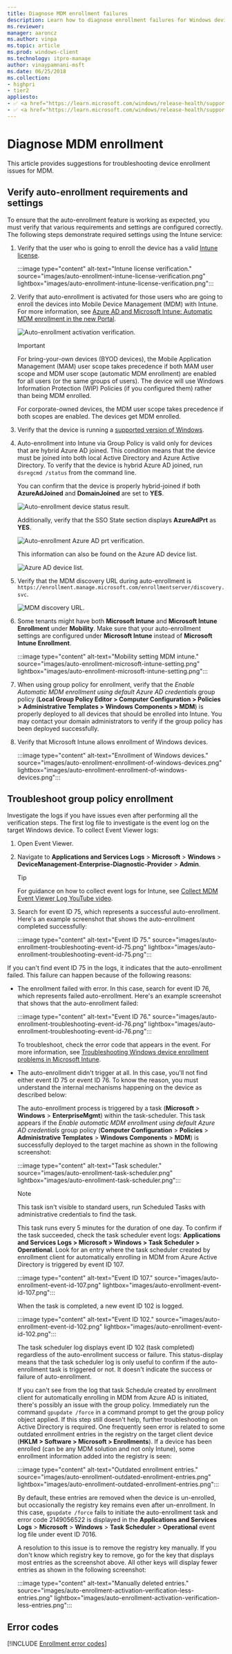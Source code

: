 ```yaml
---
title: Diagnose MDM enrollment failures
description: Learn how to diagnose enrollment failures for Windows devices
ms.reviewer:
manager: aaroncz
ms.author: vinpa
ms.topic: article
ms.prod: windows-client
ms.technology: itpro-manage
author: vinaypamnani-msft
ms.date: 06/25/2018
ms.collection:
- highpri
- tier2
appliesto:
- ✅ <a href="https://learn.microsoft.com/windows/release-health/supported-versions-windows-client" target="_blank">Windows 11</a>
- ✅ <a href="https://learn.microsoft.com/windows/release-health/supported-versions-windows-client" target="_blank">Windows 10</a>
---
```


# Diagnose MDM enrollment

This article provides suggestions for troubleshooting device enrollment issues for MDM.

## Verify auto-enrollment requirements and settings

To ensure that the auto-enrollment feature is working as expected, you must verify that various requirements and settings are configured correctly. The following steps demonstrate required settings using the Intune service:

1. Verify that the user who is going to enroll the device has a valid [Intune license](/mem/intune/fundamentals/licenses).

   :::image type="content" alt-text="Intune license verification." source="images/auto-enrollment-intune-license-verification.png" lightbox="images/auto-enrollment-intune-license-verification.png":::

1. Verify that auto-enrollment is activated for those users who are going to enroll the devices into Mobile Device Management (MDM) with Intune. For more information, see [Azure AD and Microsoft Intune: Automatic MDM enrollment in the new Portal](./azure-ad-and-microsoft-intune-automatic-mdm-enrollment-in-the-new-portal.md).

    ![Auto-enrollment activation verification.](images/auto-enrollment-activation-verification.png)

    > [!IMPORTANT]
    > For bring-your-own devices (BYOD devices), the Mobile Application Management (MAM) user scope takes precedence if both MAM user scope and MDM user scope (automatic MDM enrollment) are enabled for all users (or the same groups of users). The device will use Windows Information Protection (WIP) Policies (if you configured them) rather than being MDM enrolled.
    >
    > For corporate-owned devices, the MDM user scope takes precedence if both scopes are enabled. The devices get MDM enrolled.

1. Verify that the device is running a [supported version of Windows](/windows/release-health/supported-versions-windows-client).

1. Auto-enrollment into Intune via Group Policy is valid only for devices that are hybrid Azure AD joined. This condition means that the device must be joined into both local Active Directory and Azure Active Directory. To verify that the device is hybrid Azure AD joined, run `dsregcmd /status` from the command line.

    You can confirm that the device is properly hybrid-joined if both **AzureAdJoined** and **DomainJoined** are set to **YES**.

    ![Auto-enrollment device status result.](images/auto-enrollment-device-status-result.png)

    Additionally, verify that the SSO State section displays **AzureAdPrt** as **YES**.

    ![Auto-enrollment Azure AD prt verification.](images/auto-enrollment-azureadprt-verification.png)

    This information can also be found on the Azure AD device list.

    ![Azure AD device list.](images/azure-ad-device-list.png)

1. Verify that the MDM discovery URL during auto-enrollment is `https://enrollment.manage.microsoft.com/enrollmentserver/discovery.svc`.

    ![MDM discovery URL.](images/auto-enrollment-mdm-discovery-url.png)

1. Some tenants might have both **Microsoft Intune** and **Microsoft Intune Enrollment** under **Mobility**. Make sure that your auto-enrollment settings are configured under **Microsoft Intune** instead of **Microsoft Intune Enrollment**.

   :::image type="content" alt-text="Mobility setting MDM intune." source="images/auto-enrollment-microsoft-intune-setting.png" lightbox="images/auto-enrollment-microsoft-intune-setting.png":::

1. When using group policy for enrollment, verify that the *Enable Automatic MDM enrollment using default Azure AD credentials* group policy (**Local Group Policy Editor > Computer Configuration > Policies > Administrative Templates > Windows Components > MDM**) is properly deployed to all devices that should be enrolled into Intune. You may contact your domain administrators to verify if the group policy has been deployed successfully.

1. Verify that Microsoft Intune allows enrollment of Windows devices.

   :::image type="content" alt-text="Enrollment of Windows devices." source="images/auto-enrollment-enrollment-of-windows-devices.png" lightbox="images/auto-enrollment-enrollment-of-windows-devices.png":::

## Troubleshoot group policy enrollment

Investigate the logs if you have issues even after performing all the verification steps. The first log file to investigate is the event log on the target Windows device. To collect Event Viewer logs:

1. Open Event Viewer.

1. Navigate to **Applications and Services Logs** > **Microsoft** > **Windows** > **DeviceManagement-Enterprise-Diagnostic-Provider** > **Admin**.

    > [!TIP]
    > For guidance on how to collect event logs for Intune, see [Collect MDM Event Viewer Log YouTube video](https://www.youtube.com/watch?v=U_oCe2RmQEc).

1. Search for event ID 75, which represents a successful auto-enrollment. Here's an example screenshot that shows the auto-enrollment completed successfully:

   :::image type="content" alt-text="Event ID 75." source="images/auto-enrollment-troubleshooting-event-id-75.png"  lightbox="images/auto-enrollment-troubleshooting-event-id-75.png":::

If you can't find event ID 75 in the logs, it indicates that the auto-enrollment failed. This failure can happen because of the following reasons:

- The enrollment failed with error. In this case, search for event ID 76, which represents failed auto-enrollment. Here's an example screenshot that shows that the auto-enrollment failed:

   :::image type="content" alt-text="Event ID 76." source="images/auto-enrollment-troubleshooting-event-id-76.png" lightbox="images/auto-enrollment-troubleshooting-event-id-76.png":::

   To troubleshoot, check the error code that appears in the event. For more information, see [Troubleshooting Windows device enrollment problems in Microsoft Intune](/troubleshoot/mem/intune/troubleshoot-windows-enrollment-errors).

- The auto-enrollment didn't trigger at all. In this case, you'll not find either event ID 75 or event ID 76. To know the reason, you must understand the internal mechanisms happening on the device as described below:

   The auto-enrollment process is triggered by a task (**Microsoft** > **Windows** > **EnterpriseMgmt**) within the task-scheduler. This task appears if the *Enable automatic MDM enrollment using default Azure AD credentials* group policy (**Computer Configuration** > **Policies** > **Administrative Templates** > **Windows Components** > **MDM**) is successfully deployed to the target machine as shown in the following screenshot:

   :::image type="content" alt-text="Task scheduler." source="images/auto-enrollment-task-scheduler.png" lightbox="images/auto-enrollment-task-scheduler.png":::

   > [!NOTE]
   > This task isn't visible to standard users, run Scheduled Tasks with administrative credentials to find the task.

   This task runs every 5 minutes for the duration of one day. To confirm if the task succeeded, check the task scheduler event logs: **Applications and Services Logs > Microsoft > Windows > Task Scheduler > Operational**. Look for an entry where the task scheduler created by enrollment client for automatically enrolling in MDM from Azure Active Directory is triggered by event ID 107.

   :::image type="content" alt-text="Event ID 107." source="images/auto-enrollment-event-id-107.png" lightbox="images/auto-enrollment-event-id-107.png":::

   When the task is completed, a new event ID 102 is logged.

   :::image type="content" alt-text="Event ID 102." source="images/auto-enrollment-event-id-102.png" lightbox="images/auto-enrollment-event-id-102.png":::

   The task scheduler log displays event ID 102 (task completed) regardless of the auto-enrollment success or failure. This status-display means that the task scheduler log is only useful to confirm if the auto-enrollment task is triggered or not. It doesn't indicate the success or failure of auto-enrollment.

   If you can't see from the log that task Schedule created by enrollment client for automatically enrolling in MDM from Azure AD is initiated, there's possibly an issue with the group policy. Immediately run the command `gpupdate /force` in a command prompt to get the group policy object applied. If this step still doesn't help, further troubleshooting on Active Directory is required.
   One frequently seen error is related to some outdated enrollment entries in the registry on the target client device (**HKLM > Software > Microsoft > Enrollments**). If a device has been enrolled (can be any MDM solution and not only Intune), some enrollment information added into the registry is seen:

   :::image type="content" alt-text="Outdated enrollment entries." source="images/auto-enrollment-outdated-enrollment-entries.png" lightbox="images/auto-enrollment-outdated-enrollment-entries.png":::

   By default, these entries are removed when the device is un-enrolled, but occasionally the registry key remains even after un-enrollment. In this case, `gpupdate /force` fails to initiate the auto-enrollment task and error code 2149056522 is displayed in the **Applications and Services Logs** > **Microsoft** > **Windows** > **Task Scheduler** > **Operational** event log file under event ID 7016.

   A resolution to this issue is to remove the registry key manually. If you don't know which registry key to remove, go for the key that displays most entries as the screenshot above. All other keys will display fewer entries as shown in the following screenshot:

   :::image type="content" alt-text="Manually deleted entries." source="images/auto-enrollment-activation-verification-less-entries.png" lightbox="images/auto-enrollment-activation-verification-less-entries.png":::

## Error codes

[!INCLUDE [Enrollment error codes](includes/mdm-enrollment-error-codes.md)]
